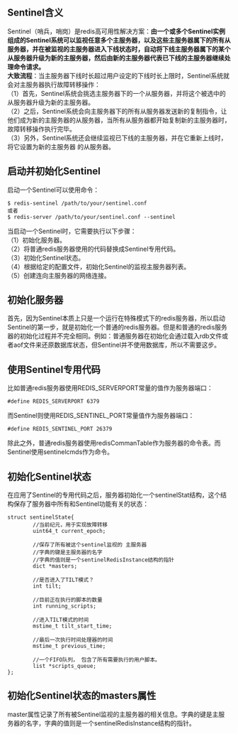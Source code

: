 ## Sentinel含义  
Sentinel（哨兵，哨岗）是redis高可用性解决方案：**由一个或多个Sentinel实例组成的Sentinel系统可以监视任意多个主服务器，以及这些主服务器属下的所有从服务器，并在被监视的主服务器进入下线状态时，自动将下线主服务器属下的某个从服务器升级为新的主服务器，然后由新的主服务器代表已下线的主服务器继续处理命令请求。**   
**大致流程**：当主服务器下线时长超过用户设定的下线时长上限时，Sentinel系统就会对主服务器执行故障转移操作：  
（1）首先，Sentinel系统会挑选主服务器下的一个从服务器，并将这个被选中的从服务器升级为新的主服务器。  
（2）之后，Sentinel系统会向主服务器下的所有从服务器发送新的复制指令，让他们成为新的主服务器的从服务器，当所有从服务器都开始复制新的主服务器时，故障转移操作执行完毕。  
（3）另外，Sentinel系统还会继续监视已下线的主服务器，并在它重新上线时，将它设置为新的主服务器 的从服务器。  
## 启动并初始化Sentinel  
启动一个Sentinel可以使用命令：  
```
$ redis-sentinel /path/to/your/sentinel.conf
或者
$ redis-server /path/to/your/sentinel.conf --sentinel
```
当启动一个Sentinel时，它需要执行以下步骤：  
（1）初始化服务器。  
（2）将普通redis服务器使用的代码替换成Sentinel专用代码。  
（3）初始化Sentinel状态。  
（4）根据给定的配置文件，初始化Sentinel的监视主服务器列表。  
（5）创建连向主服务器的网络连接。  
## 初始化服务器  
首先，因为Sentinel本质上只是一个运行在特殊模式下的redis服务器，所以启动Sentinel的第一步，就是初始化一个普通的redis服务器。但是和普通的redis服务器的初始化过程并不完全相同。例如：普通服务器在初始化会通过载入rdb文件或者aof文件来还原数据库状态，但Sentinel并不使用数据库，所以不需要这步。  
## 使用Sentinel专用代码   
比如普通redis服务器使用REDIS_SERVERPORT常量的值作为服务器端口：
```
#define REDIS_SERVERPORT 6379
```
而Sentinel则使用REDIS_SENTINEL_PORT常量值作为服务器端口：
```
#define REDIS_SENTINEL_PORT 26379
```
除此之外，普通redis服务器使用redisCommanTable作为服务器的命令表。而Sentinel使用sentinelcmds作为命令。  
## 初始化Sentinel状态  
在应用了Sentinel的专用代码之后，服务器初始化一个sentinelStat结构，这个结构保存了服务器中所有和Sentinel功能有关的状态：
```
struct sentinelState{
        //当前纪元，用于实现故障转移
        uint64_t current_epoch;
         
        //保存了所有被这个sentinel监视的 主服务器
        //字典的键是主服务器的名字
        //字典的值则是一个sentinelRedisInstance结构的指针
        dict *masters;
        
        //是否进入了TILT模式？
        int tilt;
        
        //目前正在执行的脚本的数量
        int running_scripts;
        
        //进入TILT模式的时间
        mstime_t tilt_start_time;
        
        //最后一次执行时间处理器的时间
        mstime_t previous_time;
        
        //一个FIFO队列， 包含了所有需要执行的用户脚本。
        list *scripts_queue;
};
```
## 初始化Sentinel状态的masters属性  
master属性记录了所有被Sentinel监视的主服务器的相关信息。字典的键是主服务器的名字，字典的值则是一个sentinelRedisInstance结构的指针。
